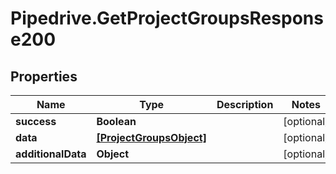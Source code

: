 # Pipedrive.GetProjectGroupsResponse200

## Properties

Name | Type | Description | Notes
------------ | ------------- | ------------- | -------------
**success** | **Boolean** |  | [optional] 
**data** | [**[ProjectGroupsObject]**](ProjectGroupsObject.md) |  | [optional] 
**additionalData** | **Object** |  | [optional] 


